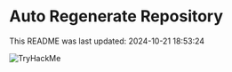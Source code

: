 # Auto Regenerate Repository

This README was last updated: 2024-10-21 18:53:24

 ![TryHackMe](https://tryhackme.com/badge/533634)